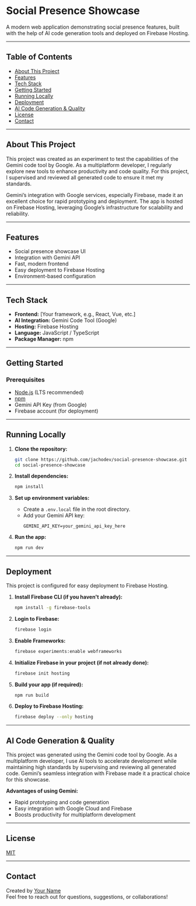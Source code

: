 # Social Presence Showcase

A modern web application demonstrating social presence features, built with the help of AI code generation tools and deployed on Firebase Hosting.

---

## Table of Contents

- [About This Project](#about-this-project)
- [Features](#features)
- [Tech Stack](#tech-stack)
- [Getting Started](#getting-started)
- [Running Locally](#running-locally)
- [Deployment](#deployment)
- [AI Code Generation & Quality](#ai-code-generation--quality)
- [License](#license)
- [Contact](#contact)

---

## About This Project

This project was created as an experiment to test the capabilities of the Gemini code tool by Google. As a multiplatform developer, I regularly explore new tools to enhance productivity and code quality. For this project, I supervised and reviewed all generated code to ensure it met my standards.

Gemini’s integration with Google services, especially Firebase, made it an excellent choice for rapid prototyping and deployment. The app is hosted on Firebase Hosting, leveraging Google’s infrastructure for scalability and reliability.

---

## Features

- Social presence showcase UI
- Integration with Gemini API
- Fast, modern frontend
- Easy deployment to Firebase Hosting
- Environment-based configuration

---

## Tech Stack

- **Frontend:** [Your framework, e.g., React, Vue, etc.]
- **AI Integration:** Gemini Code Tool (Google)
- **Hosting:** Firebase Hosting
- **Language:** JavaScript / TypeScript
- **Package Manager:** npm

---

## Getting Started

### Prerequisites

- [Node.js](https://nodejs.org/) (LTS recommended)
- [npm](https://www.npmjs.com/)
- Gemini API Key (from Google)
- Firebase account (for deployment)

---

## Running Locally

1. **Clone the repository:**
   ```sh
   git clone https://github.com/jachodev/social-presence-showcase.git
   cd social-presence-showcase
   ```

2. **Install dependencies:**
   ```sh
   npm install
   ```

3. **Set up environment variables:**
   - Create a `.env.local` file in the root directory.
   - Add your Gemini API key:
     ```
     GEMINI_API_KEY=your_gemini_api_key_here
     ```

4. **Run the app:**
   ```sh
   npm run dev
   ```


---

## Deployment

This project is configured for easy deployment to Firebase Hosting.

1. **Install Firebase CLI (if you haven't already):**
   ```sh
   npm install -g firebase-tools
   ```

2. **Login to Firebase:**
   ```sh
   firebase login
   ```

3. **Enable Frameworks:**
   ```sh
   firebase experiments:enable webframeworks
   ```

4. **Initialize Firebase in your project (if not already done):**
   ```sh
   firebase init hosting
   ```

5. **Build your app (if required):**
   ```sh
   npm run build
   ```

6. **Deploy to Firebase Hosting:**
   ```sh
   firebase deploy --only hosting
   ```

---

## AI Code Generation & Quality

This project was generated using the Gemini code tool by Google. As a multiplatform developer, I use AI tools to accelerate development while maintaining high standards by supervising and reviewing all generated code. Gemini’s seamless integration with Firebase made it a practical choice for this showcase.

**Advantages of using Gemini:**
- Rapid prototyping and code generation
- Easy integration with Google Cloud and Firebase
- Boosts productivity for multiplatform development

---

## License

[MIT](LICENSE)

---

## Contact

Created by [Your Name](https://github.com/yourusername)  
Feel free to reach out for questions, suggestions, or collaborations!
